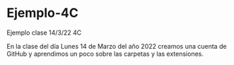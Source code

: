 # Ejemplo-4C
Ejemplo clase 14/3/22 4C

En la clase del día Lunes 14 de Marzo del año 2022 creamos una cuenta de GitHub y aprendimos un poco sobre las carpetas y las extensiones.
